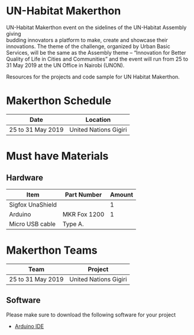 # UN-Habitat Makerthon

UN-Habitat Makerthon event on the sidelines of the UN-Habitat Assembly giving  
budding innovators a platform to make, create and showcase their innovations. The theme of the challenge,
organized by Urban Basic Services, will be the same as the Assembly theme
–  “Innovation for Better Quality of Life in Cities and Communities” and the event will run
from 25 to 31 May 2019 at the UN Office in Nairobi (UNON). 

Resources for the projects and code sample for UN Habitat Makerthon.

# Makerthon Schedule
Date | Location 
---------------|------------
25 to 31 May 2019 | United Nations Gigiri

# Must have Materials

## Hardware
Item  | Part Number | Amount 
------------ | -------------|------------
Sigfox UnaShield |  | 1 
Arduino | MKR Fox 1200 | 1 
Micro USB cable | Type A. |

# Makerthon Teams
Team| Project 
---------------|------------
25 to 31 May 2019 | United Nations Gigiri


## Software
Please make sure to download the following software for your project

- [Arduino IDE](https://www.arduino.cc/en/Main/Software)

